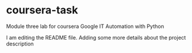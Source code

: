 # coursera-task
Module three lab for coursera Google IT Automation with Python

I am editing the README file. Adding some more details about the project description
